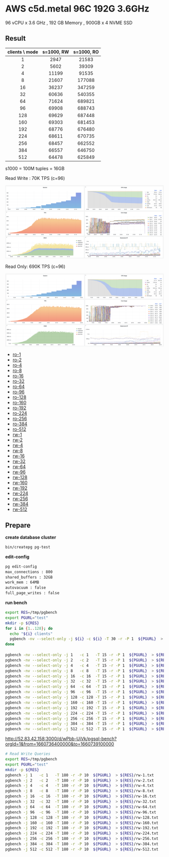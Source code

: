 # AWS c5d.metal 96C 192G 3.6GHz

96 vCPU x 3.6 GHz , 192 GB Memory , 900GB x 4 NVME SSD

## Result

| clients \ mode | s=1000, RW | s=1000, RO |
| :------------: | :--------: | :--------: |
|       1        |    2947    |   21583    |
|       2        |    5602    |   39309    |
|       4        |   11199    |   91535    |
|       8        |   21607    |   177088   |
|       16       |   36237    |   347259   |
|       32       |   60636    |   540355   |
|       64       |   71624    |   689821   |
|       96       |   69908    |   688743   |
|      128       |   69629    |   687448   |
|      160       |   69303    |   681453   |
|      192       |   68776    |   676480   |
|      224       |   68611    |   670735   |
|      256       |   68457    |   662552   |
|      384       |   66557    |   646750   |
|      512       |   64478    |   625849   |

s1000 = 100M tuples = 16GB

Read Write : 70K TPS (c=96)

![](c5d.metal/s1000-rw.png)

Read Only: 690K TPS (c=96)

![](c5d.metal/s1000-ro.png)

* [ro-1](c5d.metal/ro-1.txt)
* [ro-2](c5d.metal/ro-2.txt)
* [ro-4](c5d.metal/ro-4.txt)
* [ro-8](c5d.metal/ro-8.txt)
* [ro-16](c5d.metal/ro-16.txt)
* [ro-32](c5d.metal/ro-32.txt)
* [ro-64](c5d.metal/ro-64.txt)
* [ro-96](c5d.metal/ro-96.txt)
* [ro-128](c5d.metal/ro-128.txt)
* [ro-160](c5d.metal/ro-160.txt)
* [ro-192](c5d.metal/ro-192.txt)
* [ro-224](c5d.metal/ro-224.txt)
* [ro-256](c5d.metal/ro-256.txt)
* [ro-384](c5d.metal/ro-384.txt)
* [ro-512](c5d.metal/ro-512.txt)
* [rw-1](c5d.metal/rw-1.txt)
* [rw-2](c5d.metal/rw-2.txt)
* [rw-4](c5d.metal/rw-4.txt)
* [rw-8](c5d.metal/rw-8.txt)
* [rw-16](c5d.metal/rw-16.txt)
* [rw-32](c5d.metal/rw-32.txt)
* [rw-64](c5d.metal/rw-64.txt)
* [rw-96](c5d.metal/rw-96.txt)
* [rw-128](c5d.metal/rw-128.txt)
* [rw-160](c5d.metal/rw-160.txt)
* [rw-192](c5d.metal/rw-192.txt)
* [rw-224](c5d.metal/rw-224.txt)
* [rw-256](c5d.metal/rw-256.txt)
* [rw-384](c5d.metal/rw-384.txt)
* [rw-512](c5d.metal/rw-512.txt)



## Prepare

**create database cluster**

```bash
bin/createpg pg-test
```


**edit-config**


```bash
pg edit-config
max_connections : 800
shared_buffers : 32GB
work_mem : 64MB
autovacuum : false
full_page_writes : false
```

**run bench**

```bash
export RES=/tmp/pgbench
export PGURL="test"
mkdir -p ${RES}
for i in {1..128}; do
  echo "${i} clients"
  pgbench -nv --select-only -j ${i} -c ${i} -T 30 -r -P 1  ${PGURL}  > ${RES}/ro-${i}.txt
done

pgbench -nv --select-only -j 1   -c 1   -T 15 -r -P 1  ${PGURL}  > ${RES}/ro-1.txt   
pgbench -nv --select-only -j 2   -c 2   -T 15 -r -P 1  ${PGURL}  > ${RES}/ro-2.txt   
pgbench -nv --select-only -j 4   -c 4   -T 15 -r -P 1  ${PGURL}  > ${RES}/ro-4.txt   
pgbench -nv --select-only -j 8   -c 8   -T 15 -r -P 1  ${PGURL}  > ${RES}/ro-8.txt   
pgbench -nv --select-only -j 16  -c 16  -T 15 -r -P 1  ${PGURL}  > ${RES}/ro-16.txt  
pgbench -nv --select-only -j 32  -c 32  -T 15 -r -P 1  ${PGURL}  > ${RES}/ro-32.txt  
pgbench -nv --select-only -j 64  -c 64  -T 15 -r -P 1  ${PGURL}  > ${RES}/ro-64.txt  
pgbench -nv --select-only -j 96  -c 96  -T 15 -r -P 1  ${PGURL}  > ${RES}/ro-96.txt  
pgbench -nv --select-only -j 128 -c 128 -T 15 -r -P 1  ${PGURL}  > ${RES}/ro-128.txt 
pgbench -nv --select-only -j 160 -c 160 -T 15 -r -P 1  ${PGURL}  > ${RES}/ro-160.txt 
pgbench -nv --select-only -j 192 -c 192 -T 15 -r -P 1  ${PGURL}  > ${RES}/ro-192.txt 
pgbench -nv --select-only -j 224 -c 224 -T 15 -r -P 1  ${PGURL}  > ${RES}/ro-224.txt 
pgbench -nv --select-only -j 256 -c 256 -T 15 -r -P 1  ${PGURL}  > ${RES}/ro-256.txt 
pgbench -nv --select-only -j 384 -c 384 -T 15 -r -P 1  ${PGURL}  > ${RES}/ro-384.txt
pgbench -nv --select-only -j 512 -c 512 -T 15 -r -P 1  ${PGURL}  > ${RES}/ro-512.txt
```

http://52.83.42.158:3000/d/wPbb-UiVk/pgsql-bench?orgId=1&from=1660736400000&to=1660739100000


```bash
# Read Write Queries
export RES=/tmp/pgbench
export PGURL="test"
mkdir -p ${RES}
pgbench -j 1   -c 1   -T 180 -r -P 10  ${PGURL}  > ${RES}/rw-1.txt   
pgbench -j 2   -c 2   -T 180 -r -P 10  ${PGURL}  > ${RES}/rw-2.txt   
pgbench -j 4   -c 4   -T 180 -r -P 10  ${PGURL}  > ${RES}/rw-4.txt   
pgbench -j 8   -c 8   -T 180 -r -P 10  ${PGURL}  > ${RES}/rw-8.txt   
pgbench -j 16  -c 16  -T 180 -r -P 10  ${PGURL}  > ${RES}/rw-16.txt  
pgbench -j 32  -c 32  -T 180 -r -P 10  ${PGURL}  > ${RES}/rw-32.txt  
pgbench -j 64  -c 64  -T 180 -r -P 10  ${PGURL}  > ${RES}/rw-64.txt  
pgbench -j 96  -c 96  -T 180 -r -P 10  ${PGURL}  > ${RES}/rw-96.txt  
pgbench -j 128 -c 128 -T 180 -r -P 10  ${PGURL}  > ${RES}/rw-128.txt 
pgbench -j 160 -c 160 -T 180 -r -P 10  ${PGURL}  > ${RES}/rw-160.txt 
pgbench -j 192 -c 192 -T 180 -r -P 10  ${PGURL}  > ${RES}/rw-192.txt 
pgbench -j 224 -c 224 -T 180 -r -P 10  ${PGURL}  > ${RES}/rw-224.txt 
pgbench -j 256 -c 256 -T 180 -r -P 10  ${PGURL}  > ${RES}/rw-256.txt 
pgbench -j 384 -c 384 -T 180 -r -P 10  ${PGURL}  > ${RES}/rw-384.txt
pgbench -j 512 -c 512 -T 180 -r -P 10  ${PGURL}  > ${RES}/rw-512.txt 
```



